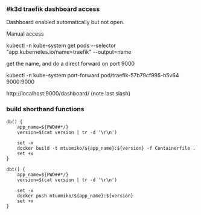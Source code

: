 ### #k3d traefik dashboard access

Dashboard enabled automatically but not open.

Manual access

kubectl -n kube-system get pods --selector "app.kubernetes.io/name=traefik" --output=name

get the name, and do a direct forward on port 9000

kubectl -n kube-system port-forward pod/traefik-57b79cf995-h5v64 9000:9000

http://localhost:9000/dashboard/ (note last slash)

### build shorthand functions

```
db() {
    app_name=${PWD##*/}
    version=$(cat version | tr -d '\r\n')

    set -x
    docker build -t mtuomiko/${app_name}:${version} -f Containerfile .
    set +x
}

dbt() {
    app_name=${PWD##*/}
    version=$(cat version | tr -d '\r\n')

    set -x
    docker push mtuomiko/${app_name}:${version}
    set +x
}
```
